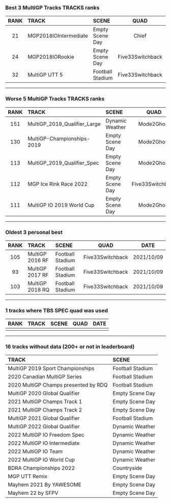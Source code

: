 ### Best 3 MultiGP Tracks TRACKS ranks
|RANK|TRACK|SCENE|QUAD|DATE|
|:---:|:---|:---|:---:|:---:|
|21|MGP2018IOIntermediate|Empty Scene Day|Chief|2022/04/03|
|24|MGP2018IORookie|Empty Scene Day|Five33Switchback|2022/04/03|
|32|MultiGP UTT 5|Football Stadium|Five33Switchback|2021/10/10|
---
### Worse 5 MultiGP Tracks TRACKS ranks
|RANK|TRACK|SCENE|QUAD|DATE|
|:---:|:---|:---|:---:|:---:|
|151|MultiGP_2019_Qualifier_Large|Dynamic Weather|Mode2Ghost|2022/03/28|
|130|MultiGP-Championships-2019|Empty Scene Day|Mode2Ghost|2022/04/13|
|113|MultiGP_2019_Qualifier_Spec|Empty Scene Day|Mode2Ghost|2022/04/13|
|112|MGP Ice Rink Race 2022|Empty Scene Day|Five33Switchback|2022/05/30|
|111|MultiGP IO 2019 World Cup|Empty Scene Day|Mode2Ghost|2022/04/13|
---
### Oldest 3 personal best
|RANK|TRACK|SCENE|QUAD|DATE|
|:---:|:---|:---|:---:|:---:|
|105|MultiGP 2016 RF|Football Stadium|Five33Switchback|2021/10/09|
|93|MultiGP 2017 RF|Football Stadium|Five33Switchback|2021/10/09|
|103|MultiGP 2018 RQ|Football Stadium|Five33Switchback|2021/10/09|
---
### 1 tracks where TBS SPEC quad was used
|RANK|TRACK|SCENE|QUAD|DATE|
|:---:|:---|:---|:---:|:---:|
||||||
---
### 16 tracks without data (200+ or not in leaderboard)
|TRACK|SCENE|
|:---|:---|
|MultiGP 2019 Sport Championships|Football Stadium|
|2020 Canadian MultiGP Series|Football Stadium|
|2020 MultiGP Champs presented by RDQ|Football Stadium|
|MultiGP 2020 Global Qualifier|Empty Scene Day|
|2021 MultiGP Champs Track 1|Empty Scene Day|
|2021 MultiGP Champs Track 2|Empty Scene Day|
|MultiGP 2021 Global Qualifier|Football Stadium|
|MultiGP 2022 Global Qualifier|Dynamic Weather|
|2022 MultiGP IO Freedom Spec|Dynamic Weather|
|2022 MultiGP IO Intermediate|Dynamic Weather|
|2022 MultiGP IO Team|Dynamic Weather|
|2022 MultiGP IO World Cup|Dynamic Weather|
|BDRA Championships 2022|Countryside|
|MGP UTT Remix|Empty Scene Day|
|Mayhem 2021 By YAWESOME|Empty Scene Day|
|Mayhem 22 by SFPV|Empty Scene Day|
